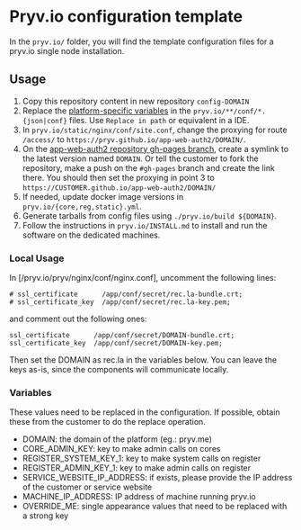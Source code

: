 # Pryv.io configuration template

In the `pryv.io/` folder, you will find the template configuration files for a pryv.io single node installation.


## Usage

1. Copy this repository content in new repository `config-DOMAIN`
2. Replace the [platform-specific variables](#variables) in the `pryv.io/**/conf/*.{json|conf}` files. Use `Replace in path` or equivalent in a IDE.
6. In `pryv.io/static/nginx/conf/site.conf`, change the proxying for route `/access/` to `https://pryv.github.io/app-web-auth2/DOMAIN/`.
7. On the [app-web-auth2 repository gh-pages branch](https://github.com/pryv/app-web-auth2/), create a symlink to the latest version named `DOMAIN`. Or tell the customer to fork the repository, make a push on the `#gh-pages` branch and create the link there. You should then set the proxying in point 3 to `https://CUSTOMER.github.io/app-web-auth2/DOMAIN/`
8. If needed, update docker image versions in `pryv.io/{core,reg,static}.yml`.
9. Generate tarballs from config files using `./pryv.io/build ${DOMAIN}`.
10. Follow the instructions in `pryv.io/INSTALL.md` to install and run the software on the dedicated machines.

### Local Usage

In [/pryv.io/pryv/nginx/conf/nginx.conf], uncomment the following lines:  

```
# ssl_certificate      /app/conf/secret/rec.la-bundle.crt;
# ssl_certificate_key  /app/conf/secret/rec.la-key.pem;
```

and comment out the following ones:

```
ssl_certificate      /app/conf/secret/DOMAIN-bundle.crt;
ssl_certificate_key  /app/conf/secret/DOMAIN-key.pem;
```

Then set the DOMAIN as rec.la in the variables below. You can leave the keys as-is, since the components will communicate locally.

### Variables

These values need to be replaced in the configuration. If possible, obtain these from the customer to do the replace operation.

* DOMAIN: the domain of the platform (eg.: pryv.me)
* CORE_ADMIN_KEY: key to make admin calls on cores
* REGISTER_SYSTEM_KEY_1: key to make system calls on register
* REGISTER_ADMIN_KEY_1: key to make admin calls on register
* SERVICE_WEBSITE_IP_ADDRESS: if exists, please provide the IP address of the customer or service website
* MACHINE_IP_ADDRESS: IP address of machine running pryv.io
* OVERRIDE_ME: single appearance values that need to be replaced with a strong key
